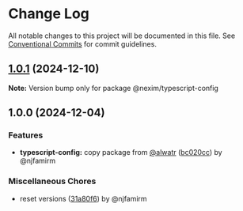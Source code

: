 # Change Log

All notable changes to this project will be documented in this file.
See [Conventional Commits](https://conventionalcommits.org) for commit guidelines.

## [1.0.1](https://github.com/the-nexim/nanolib/compare/@nexim/typescript-config@1.0.0...@nexim/typescript-config@1.0.1) (2024-12-10)

**Note:** Version bump only for package @nexim/typescript-config

## 1.0.0 (2024-12-04)

### Features

* **typescript-config:** copy package from [@alwatr](https://github.com/alwatr) ([bc020cc](https://github.com/the-nexim/nanolib/commit/bc020ccb643278304b18ee86ddfdae9553fe6325)) by @njfamirm

### Miscellaneous Chores

* reset versions ([31a80f6](https://github.com/the-nexim/nanolib/commit/31a80f6df1e12aa3491eda0951450ee0cd147328)) by @njfamirm

